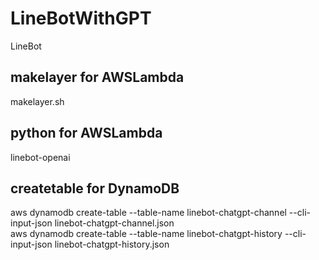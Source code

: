# LineBotWithGPT
LineBot

## makelayer for AWSLambda
makelayer.sh

## python for AWSLambda
linebot-openai

## createtable for DynamoDB
aws dynamodb create-table --table-name linebot-chatgpt-channel --cli-input-json linebot-chatgpt-channel.json  
aws dynamodb create-table --table-name linebot-chatgpt-history --cli-input-json linebot-chatgpt-history.json  
